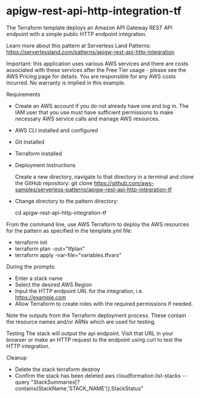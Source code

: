 # apigw-rest-api-http-integration-tf

The Terraform template deploys an Amazon API Gateway REST API endpoint with a simple public HTTP endpoint integration.

Learn more about this pattern at Serverless Land Patterns: https://serverlessland.com/patterns/apigw-rest-api-http-integration

Important: this application uses various AWS services and there are costs associated with these services after the Free Tier usage - please see the AWS Pricing page for details. You are responsible for any AWS costs incurred. No warranty is implied in this example.

Requirements
  - Create an AWS account if you do not already have one and log in. The IAM user that you use must have sufficient permissions to make necessary AWS service calls and manage AWS resources.

  - AWS CLI installed and configured

  - Git Installed

  - Terraform installed

  - Deployment Instructions

    Create a new directory, navigate to that directory in a terminal and clone the GitHub repository:
    git clone https://github.com/aws-samples/serverless-patterns/apigw-rest-api-http-integration-tf

  - Change directory to the pattern directory:

    cd apigw-rest-api-http-integration-tf
    
From the command line, use AWS Terraform to deploy the AWS resources for the pattern as specified in the template.yml file:

  - terraform init
  - terraform plan -out="tfplan"
  - terraform apply -var-file="variables.tfvars"
    
During the prompts:

  - Enter a stack name
  - Select the desired AWS Region
  - Input the HTTP endpoint URL for the integration, i.e. https://example.com
  - Allow Terraform to create roles with the required permissions if needed.


Note the outputs from the Terraform deployment process. These contain the resource names and/or ARNs which are used for testing.

Testing
The stack will output the api endpoint. Visit that URL in your browser or make an HTTP request to the endpoint using curl to test the HTTP integration.

Cleanup
- Delete the stack
  terraform destroy
- Confirm the stack has been deleted
  aws cloudformation list-stacks --query "StackSummaries[?contains(StackName,'STACK_NAME')].StackStatus"
